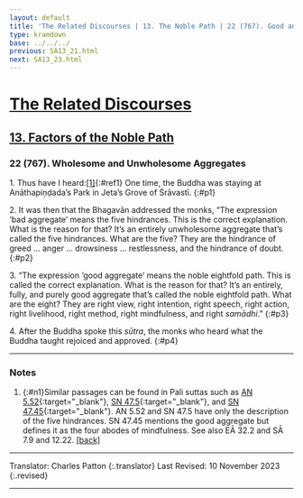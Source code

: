 ```yaml
---
layout: default
title: 'The Related Discourses | 13. The Noble Path | 22 (767). Good and Bad Aggregates'
type: kramdown
base: ../../../
previous: SA13_21.html
next: SA13_23.html
---
```


# [The Related Discourses](../index.html)
## [13. Factors of the Noble Path](index.html)
### 22 (767). Wholesome and Unwholesome Aggregates

1\. Thus have I heard:[\[1\]](#n1){:#ref1} One time, the Buddha was staying at Anāthapiṇḍada’s Park in Jeta’s Grove of Śrāvastī.
{:#p1}

2\. It was then that the Bhagavān addressed the monks, “The expression ‘bad aggregate’ means the five hindrances. This is the correct explanation. What is the reason for that? It’s an entirely unwholesome aggregate that’s called the five hindrances. What are the five? They are the hindrance of greed … anger … drowsiness … restlessness, and the hindrance of doubt.
{:#p2}

3\. “The expression ‘good aggregate’ means the noble eightfold path. This is called the correct explanation. What is the reason for that? It’s an entirely, fully, and purely good aggregate that’s called the noble eightfold path. What are the eight? They are right view, right intention, right speech, right action, right livelihood, right method, right mindfulness, and right <em>samādhi</em>.”
{:#p3}

4\. After the Buddha spoke this <em>sūtra</em>, the monks who heard what the Buddha taught rejoiced and approved.
{:#p4}

---

### Notes

1. {:#n1}Similar passages can be found in Pali suttas such as [AN 5.52](https://suttacentral.net/an5.52){:target="_blank"}, [SN 47.5](https://suttacentral.net/sn47.5){:target="_blank"}, and [SN 47.45](https://suttacentral.net/sn47.45){:target="_blank"}. AN 5.52 and SN 47.5 have only the description of the five hindrances. SN 47.45 mentions the good aggregate but defines it as the four abodes of mindfulness. See also EĀ 32.2 and SĀ 7.9 and 12.22. [\[back\]](#ref1)

---

Translator: Charles Patton
{:.translator}
Last Revised: 10 November 2023
{:.revised}

---